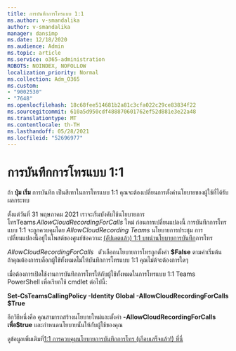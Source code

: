 ```yaml
---
title: การบันทึกการโทรแบบ 1:1
ms.author: v-smandalika
author: v-smandalika
manager: dansimp
ms.date: 12/18/2020
ms.audience: Admin
ms.topic: article
ms.service: o365-administration
ROBOTS: NOINDEX, NOFOLLOW
localization_priority: Normal
ms.collection: Adm_O365
ms.custom:
- "9002530"
- "7648"
ms.openlocfilehash: 18c68fee514681b2a81c3cfa022c29ce83834f22
ms.sourcegitcommit: 610a5d950cdf488870601762ef52d881e3e22a48
ms.translationtype: MT
ms.contentlocale: th-TH
ms.lasthandoff: 05/28/2021
ms.locfileid: "52696977"
---
```

# <a name="11-call-recording"></a>การบันทึกการโทรแบบ 1:1

ถ้า **ปุ่ม เริ่ม** การบันทึก เป็นสีเทาในการโทรแบบ 1:1 คุณจะต้องเปลี่ยนการตั้งค่านโยบายของผู้ใช้ที่ได้รับผลกระทบ   

ตั้งแต่วันที่ 31 พฤษภาคม 2021 เราจะเริ่มบังคับใช้นโยบายการโทรTeams *AllowCloudRecordingForCalls* ใหม่ ก่อนการเปลี่ยนแปลงนี้ การบันทึกการโทรแบบ 1:1 จะถูกควบคุมโดย *AllowCloudRecording Teams* นโยบายการประชุม การเปลี่ยนแปลงนี้อยู่ในโพสต์ของศูนย์ข้อความ: [(อัปเดตแล้ว) 1:1 บทนํานโยบายการบันทึก](https://portal.microsoft.com/Adminportal/Home?ref=MessageCenter/:/messages/MC238796)การโทร  

*AllowCloudRecordingForCalls*   ตัวเลือกนโยบายการโทรถูกตั้งค่า **$False** ตามค่าเริ่มต้น ถ้าคุณต้องการบล็อกผู้ใช้ทั้งหมดไม่ให้บันทึกการโทรแบบ 1:1 คุณไม่ต้จะต้องการใดๆ  

เมื่อต้องการเปิดใช้งานการบันทึกการโทรให้กับผู้ใช้ทั้งหมดในการโทรแบบ 1:1 Teams PowerShell เพื่อเรียกใช้ cmdlet ต่อไปนี้: 

**Set-CsTeamsCallingPolicy -Identity Global -AllowCloudRecordingForCalls $True** 

อีกวิธีหนึ่งคือ คุณสามารถสร้างนโยบายใหม่และตั้งค่า **-AllowCloudRecordingForCalls** **เพื่อ$true** และกําหนดนโยบายนั้นให้กับผู้ใช้ของคุณ 

ดูข้อมูลเพิ่มเติมที่[1:1 การควบคุมนโยบายการบันทึกการโทร (เกือบเสร็จแล้ว!) ที่นี่](https://techcommunity.microsoft.com/t5/microsoft-teams-support/1-1-call-recording-policy-controls-are-almost-here/ba-p/2217668)
